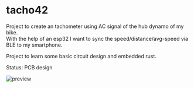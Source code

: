 # tacho42

Project to create an tachometer using AC signal of the hub dynamo of my bike.  
With the help of an esp32 I want to sync the speed/distance/avg-speed via BLE to my smartphone.  

Project to learn some basic circuit design and embedded rust.

Status: PCB design

![preview](https://github.com/42mb/tacho42/assets/35074321/79518acd-d3e6-4a9d-baff-7a71ec0bfb43)
